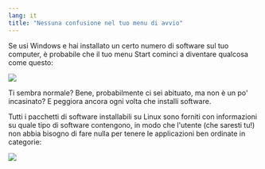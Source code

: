 ```yaml
---
lang: it
title: "Nessuna confusione nel tuo menu di avvio"
---
```


Se usi Windows e hai installato un certo numero di software sul tuo computer, è probabile che il tuo menu Start cominci a diventare qualcosa come questo:

<img src="Images/windows_7_start_menu.png">

Ti sembra normale? Bene, probabilmente ci sei abituato, ma non è un po' incasinato? E peggiora ancora ogni volta che installi software.

Tutti i pacchetti di software installabili su Linux sono forniti con informazioni su quale tipo di software contengono, in modo che l'utente (che saresti tu!) non abbia bisogno di fare nulla per tenere le applicazioni ben ordinate in categorie:

<img src="Images/categories_menu.png">




